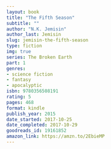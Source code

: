 ```yaml
---
layout: book
title: "The Fifth Season"
subtitle: ""
author: "N.K. Jemisin"
author_last: Jemisin
slug: jemisin-the-fifth-season
type: fiction
img: true
series: The Broken Earth
part: 1
genres:
- science fiction
- fantasy
- apocalyptic
isbn: 9780356508191
rating: 5
pages: 468
format: kindle
publish_year: 2015
date_started: 2017-10-25
date_completed: 2017-10-29
goodreads_id: 19161852
amazon_link: https://amzn.to/2EbieMP
---
```

